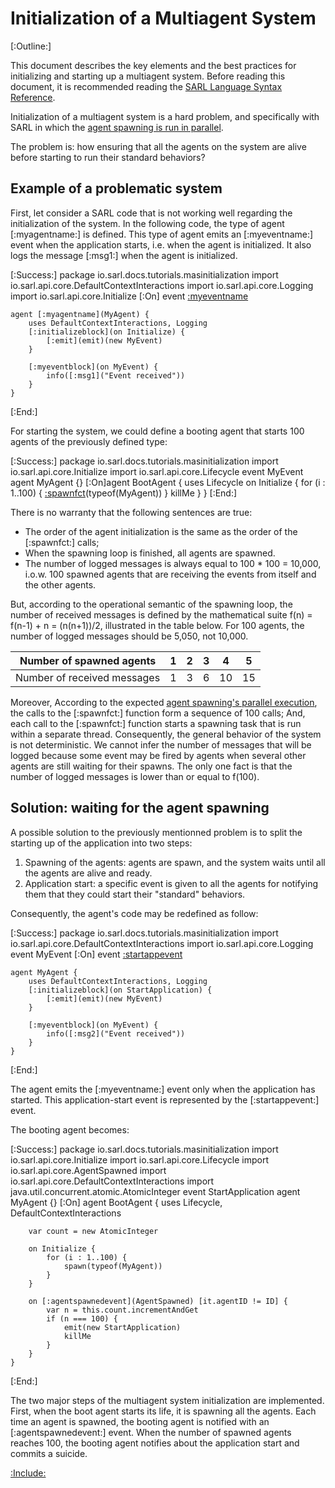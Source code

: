 # Initialization of a Multiagent System

[:Outline:]

This document describes the key elements and the best practices for initializing and starting up a multiagent system.
Before reading this document, it is recommended reading
the [SARL Language Syntax Reference](../../lang/index.md).

Initialization of a multiagent system is a hard problem, and specifically with SARL in which the
[agent spawning is run in parallel](../runtime/ParallelExecution.md).

The problem is: how ensuring that all the agents on the system are alive before starting to run their
standard behaviors?

## Example of a problematic system

First, let consider a SARL code that is not working well regarding the initialization of the system.
In the following code, the type of agent [:myagentname:] is defined.
This type of agent emits an [:myeventname:] event when the application starts, i.e. when the agent is initialized.
It also logs the message [:msg1:] when the agent is initialized.

[:Success:]
	package io.sarl.docs.tutorials.masinitialization
	import io.sarl.api.core.DefaultContextInteractions
	import io.sarl.api.core.Logging
	import io.sarl.api.core.Initialize
	[:On]
	event [:myeventname](MyEvent)

	agent [:myagentname](MyAgent) {
		uses DefaultContextInteractions, Logging
		[:initializeblock](on Initialize) {
			[:emit](emit)(new MyEvent)
		}

		[:myeventblock](on MyEvent) {
			info([:msg1]("Event received"))
		}
	}
[:End:]


For starting the system, we could define a booting agent that starts 100 agents of the previously defined type:

[:Success:]
	package io.sarl.docs.tutorials.masinitialization
	import io.sarl.api.core.Initialize
	import io.sarl.api.core.Lifecycle
	event MyEvent
	agent MyAgent {}
	[:On]agent BootAgent {
		uses Lifecycle
		on Initialize {
			for (i : 1..100) {
				[:spawnfct](spawn)(typeof(MyAgent))
			}
			killMe
		}
	}
[:End:]

There is no warranty that the following sentences are true:
* The order of the agent initialization is the same as the order of the [:spawnfct:] calls;
* When the spawning loop is finished, all agents are spawned.
* The number of logged messages is always equal to 100 * 100 = 10,000, i.o.w. 100 spawned agents that are receiving the events from itself and the other agents.

But, according to the operational semantic of the spawning loop, the number of received messages
is defined by the mathematical suite f(n) = f(n-1) + n = (n(n+1))/2, illustrated in the table below.
For 100 agents, the number of logged messages should be 5,050, not 10,000.


| Number of spawned agents    | 1 | 2 | 3 | 4  | 5  |
|-----------------------------|---|---|---|----|----|
| Number of received messages | 1 | 3 | 6 | 10 | 15 |


Moreover, According to the expected [agent spawning's parallel execution](../runtime/ParallelExecution.md), the calls to the
[:spawnfct:] function form a sequence of 100 calls; And, each call to the [:spawnfct:] function starts a spawning task that is run within a separate thread.
Consequently, the general behavior of the system is not deterministic.
We cannot infer the number of messages that will be logged because some event may be fired by agents when several
other agents are still waiting for their spawns. The only one fact is that the number of logged messages is lower than or equal to f(100).

## Solution: waiting for the agent spawning

A possible solution to the previously mentionned problem is to split the starting up of the application into two steps:
1. Spawning of the agents: agents are spawn, and the system waits until all the agents are alive and ready.
2. Application start: a specific event is given to all the agents for notifying them that they could start their "standard" behaviors.

Consequently, the agent's code may be redefined as follow:

[:Success:]
	package io.sarl.docs.tutorials.masinitialization
	import io.sarl.api.core.DefaultContextInteractions
	import io.sarl.api.core.Logging
	event MyEvent
	[:On]
	event [:startappevent](StartApplication)

	agent MyAgent {
		uses DefaultContextInteractions, Logging
		[:initializeblock](on StartApplication) {
			[:emit](emit)(new MyEvent)
		}

		[:myeventblock](on MyEvent) {
			info([:msg2]("Event received"))
		}
	}
[:End:]

		
The agent emits the [:myeventname:] event only when the application has started.
This application-start event is represented by the [:startappevent:] event.

The booting agent becomes:

[:Success:]
	package io.sarl.docs.tutorials.masinitialization
	import io.sarl.api.core.Initialize
	import io.sarl.api.core.Lifecycle
	import io.sarl.api.core.AgentSpawned
	import io.sarl.api.core.DefaultContextInteractions
	import java.util.concurrent.atomic.AtomicInteger
	event StartApplication
	agent MyAgent {}
	[:On]
	agent BootAgent {
		uses Lifecycle, DefaultContextInteractions
		
		var count = new AtomicInteger
		
		on Initialize {
			for (i : 1..100) {
				spawn(typeof(MyAgent))
			}
		}
		
		on [:agentspawnedevent](AgentSpawned) [it.agentID != ID] {
			var n = this.count.incrementAndGet
			if (n === 100) {
				emit(new StartApplication)
				killMe
			}
		}
	}
[:End:]


The two major steps of the multiagent system initialization are implemented.
First, when the boot agent starts its life, it is spawning all the agents.
Each time an agent is spawned, the booting agent is notified with an [:agentspawnedevent:] event.
When the number of spawned agents reaches 100, the booting agent notifies about the application start
and commits a suicide.


[:Include:](../../includes/legal.inc)
